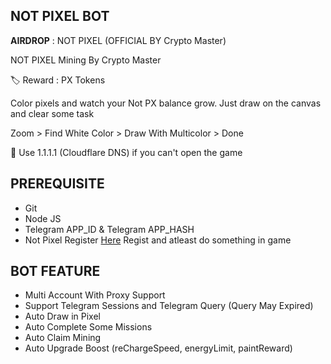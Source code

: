 ## NOT PIXEL BOT

**AIRDROP** : NOT PIXEL (OFFICIAL BY Crypto Master)

NOT PIXEL Mining By Crypto Master 

🏷 Reward : PX Tokens


Color pixels and watch your Not PX balance grow.
Just draw on the canvas and clear some task

Zoom > Find White Color > Draw With Multicolor > Done

📌 Use 1.1.1.1 (Cloudflare DNS) if you can't open the game

## PREREQUISITE

- Git
- Node JS
- Telegram APP_ID & Telegram APP_HASH
- Not Pixel Register [Here](https://t.me/notpixel/app?startapp=f6896240442_s575297) Regist and atleast do something in game

## BOT FEATURE

- Multi Account With Proxy Support
- Support Telegram Sessions and Telegram Query (Query May Expired)
- Auto Draw in Pixel
- Auto Complete Some Missions
- Auto Claim Mining
- Auto Upgrade Boost (reChargeSpeed, energyLimit, paintReward)
